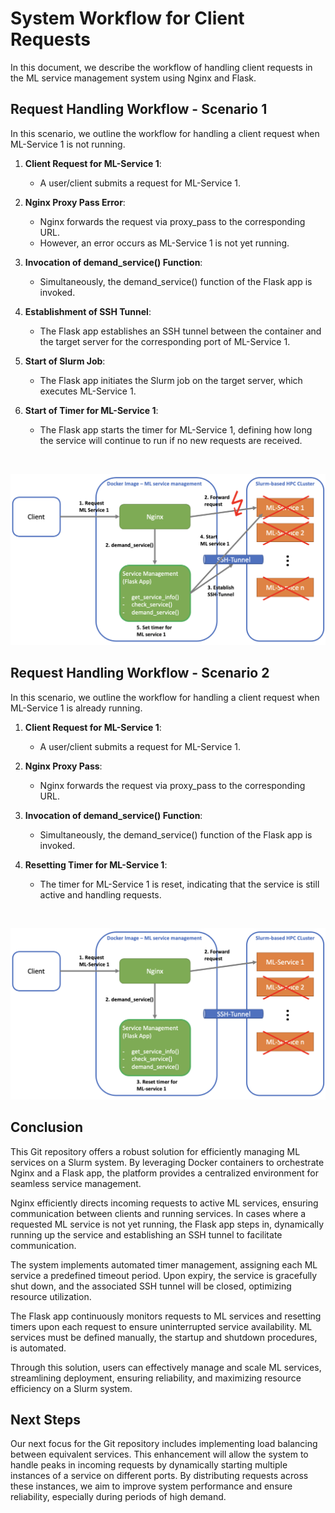 # System Workflow for Client Requests

In this document, we describe the workflow of handling client requests in the ML service management system using Nginx and Flask.

## Request Handling Workflow - Scenario 1

In this scenario, we outline the workflow for handling a client request when ML-Service 1 is not running.

1. **Client Request for ML-Service 1**:
   - A user/client submits a request for ML-Service 1.

2. **Nginx Proxy Pass Error**:
   - Nginx forwards the request via proxy_pass to the corresponding URL.
   - However, an error occurs as ML-Service 1 is not yet running.

3. **Invocation of demand_service() Function**:
   - Simultaneously, the demand_service() function of the Flask app is invoked.

4. **Establishment of SSH Tunnel**:
   - The Flask app establishes an SSH tunnel between the container and the target server for the corresponding port of ML-Service 1.

5. **Start of Slurm Job**:
   - The Flask app initiates the Slurm job on the target server, which executes ML-Service 1.

6. **Start of Timer for ML-Service 1**:
   - The Flask app starts the timer for ML-Service 1, defining how long the service will continue to run if no new requests are received.


<br/>
<p align="center">
   <img src="./imgs/WORKFLOW_01.png" alt="Client Request Flow Diagram - Scenario 1" width="600">
</p>


## Request Handling Workflow - Scenario 2

In this scenario, we outline the workflow for handling a client request when ML-Service 1 is already running.

1. **Client Request for ML-Service 1**:
   - A user/client submits a request for ML-Service 1.

2. **Nginx Proxy Pass**:
   - Nginx forwards the request via proxy_pass to the corresponding URL.

3. **Invocation of demand_service() Function**:
   - Simultaneously, the demand_service() function of the Flask app is invoked.

4. **Resetting Timer for ML-Service 1**:
   - The timer for ML-Service 1 is reset, indicating that the service is still active and handling requests.

<br/>
<p align="center">
   <img src="./imgs/WORKFLOW_02.png" alt="Client Request Flow Diagram - Scenario 2" width="600">
</p>

## Conclusion

This Git repository offers a robust solution for efficiently managing ML services on a Slurm system. By leveraging Docker containers to orchestrate Nginx and a Flask app, the platform provides a centralized environment for seamless service management.

Nginx efficiently directs incoming requests to active ML services, ensuring communication between clients and running services. In cases where a requested ML service is not yet running, the Flask app steps in, dynamically running up the service and establishing an SSH tunnel to facilitate communication.

The system implements automated timer management, assigning each ML service a predefined timeout period. Upon expiry, the service is gracefully shut down, and the associated SSH tunnel will be closed, optimizing resource utilization.

The Flask app continuously monitors requests to ML services and resetting timers upon each request to ensure uninterrupted service availability. ML services must be defined manually, the startup and shutdown procedures, is automated.

Through this solution, users can effectively manage and scale ML services, streamlining deployment, ensuring reliability, and maximizing resource efficiency on a Slurm system.


## Next Steps

Our next focus for the Git repository includes implementing load balancing between equivalent services. This enhancement will allow the system to handle peaks in incoming requests by dynamically starting multiple instances of a service on different ports. By distributing requests across these instances, we aim to improve system performance and ensure reliability, especially during periods of high demand.

